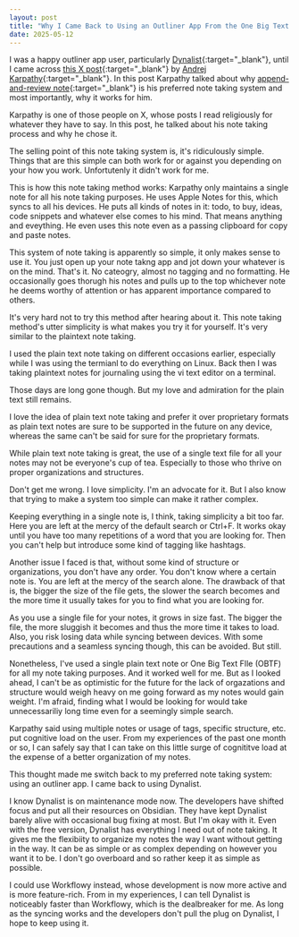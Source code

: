 ```yaml
---
layout: post
title: "Why I Came Back to Using an Outliner App From the One Big Text File (OBTF)"
date: 2025-05-12
---
```


I was a happy outliner app user, particularly [Dynalist](https://dynalist.io/){:target="_blank"}, until I came across [this X post](https://x.com/karpathy/status/1902503836067229803){:target="_blank"} by [Andrej Karpathy](https://x.com/karpathy){:target="_blank"}. In this post Karpathy talked about why [append-and-review note](https://karpathy.bearblog.dev/the-append-and-review-note/){:target="_blank"} is his preferred note taking system and most importantly, why it works for him. 

Karpathy is one of those people on X, whose posts I read religiously for whatever they have to say. In this post, he talked about his note taking process and why he chose it. 

The selling point of this note taking system is, it's ridiculously simple. Things that are this simple can both work for or against you depending on your how you work. Unfortutenly it didn't work for me.

This is how this note taking method works: Karpathy only maintains a single note for all his note taking purposes. He uses Apple Notes for this, which syncs to all his devices. He puts all kinds of notes in it: todo, to buy, ideas, code snippets and whatever else comes to his mind. That means anything and eveything. He even uses this note even as a passing clipboard for copy and paste notes. 

This system of note taking is apparently so simple, it only makes sense to use it. You just open up your note takng app and jot down your whatever is on the mind. That's it. No cateogry, almost no tagging and no formatting. He occasionally goes thorugh his notes and pulls up to the top whichever note he deems worthy of attention or has apparent importance compared to others.

It's very hard not to try this method after hearing about it. This note taking method's utter simplicity is what makes you try it for yourself. It's very similar to the plaintext note taking. 

I used the plain text note taking on different occasions earlier, especially while I was using the termianl to do everything on Linux. Back then I was taking plaintext notes for journaling using the vi text editor on a terminal.

Those days are long gone though. But my love and admiration for the plain text still remains. 

I love the idea of plain text note taking and prefer it over proprietary formats as plain text notes are sure to be supported in the future on any device, whereas the same can't be said for sure for the proprietary formats.

While plain text note taking is great, the use of a single text file for all your notes may not be everyone's cup of tea. Especially to those who thrive on proper organizations and structures.

Don't get me wrong. I love simplicity. I'm an advocate for it. But I also know that trying to make a system too simple can make it rather complex. 

Keeping everything in a single note is, I think, taking simplicity a bit too far. Here you are left at the mercy of the default search or Ctrl+F. It works okay until you have too many repetitions of a word that you are looking for. Then you can't help but introduce some kind of tagging like hashtags.

Another issue I faced is that, without some kind of structure or organizations, you don't have any order. You don't know where a certain note is. You are left at the mercy of the search alone. The drawback of that is, the bigger the size of the file gets, the slower the search becomes and the more time it usually takes for you to find what you are looking for.

As you use a single file for your notes, it grows in size fast. The bigger the file, the more sluggish it becomes and thus the more time it takes to load. Also, you risk losing data while syncing between devices. With some precautions and a seamless syncing though, this can be avoided. But still.

Nonetheless, I've used a single plain text note or One Big Text FIle (OBTF) for all my note taking purposes. And it worked well for me. But as I looked ahead, I can't be as optimistic for the future for the lack of orgazations and structure would weigh heavy on me going forward as my notes would gain weight. I'm afraid, finding what I would be looking for would take unnecessariliy long time even for a seemingly simple search.

Karpathy said using multiple notes or usage of tags, specific structure, etc. put cognitive load on the user. From my experiences of the past one month or so, I can safely say that I can take on this little surge of cognititve load at the expense of a better organization of my notes.

This thought made me switch back to my preferred note taking system: using an outliner app. I came back to using Dynalist.

I know Dynalist is on maintenance mode now. The developers have shifted focus and put all their resources on Obsidian. They have kept Dynalist barely alive with occasional bug fixing at most. But I'm okay with it. Even with the free version, Dynalist has everything I need out of note taking. It gives me the flexibiity to organize my notes the way I want without getting in the way. It can be as simple or as complex depending on however you want it to be. I don't go overboard and so rather keep it as simple as possible.

I could use Workflowy instead, whose development is now more active and is more feature-rich. From in my experiences, I can tell Dynalist is noticeably faster than Workflowy, which is the dealbreaker for me. As long as the syncing works and the developers don't pull the plug on Dynalist, I hope to keep using it.